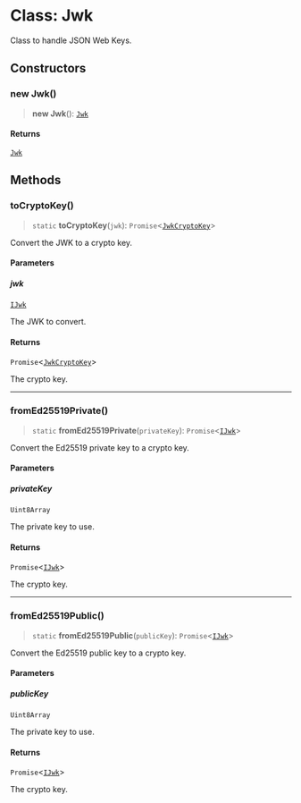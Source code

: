 # Class: Jwk

Class to handle JSON Web Keys.

## Constructors

### new Jwk()

> **new Jwk**(): [`Jwk`](Jwk.md)

#### Returns

[`Jwk`](Jwk.md)

## Methods

### toCryptoKey()

> `static` **toCryptoKey**(`jwk`): `Promise`\<[`JwkCryptoKey`](../type-aliases/JwkCryptoKey.md)\>

Convert the JWK to a crypto key.

#### Parameters

##### jwk

[`IJwk`](../interfaces/IJwk.md)

The JWK to convert.

#### Returns

`Promise`\<[`JwkCryptoKey`](../type-aliases/JwkCryptoKey.md)\>

The crypto key.

***

### fromEd25519Private()

> `static` **fromEd25519Private**(`privateKey`): `Promise`\<[`IJwk`](../interfaces/IJwk.md)\>

Convert the Ed25519 private key to a crypto key.

#### Parameters

##### privateKey

`Uint8Array`

The private key to use.

#### Returns

`Promise`\<[`IJwk`](../interfaces/IJwk.md)\>

The crypto key.

***

### fromEd25519Public()

> `static` **fromEd25519Public**(`publicKey`): `Promise`\<[`IJwk`](../interfaces/IJwk.md)\>

Convert the Ed25519 public key to a crypto key.

#### Parameters

##### publicKey

`Uint8Array`

The private key to use.

#### Returns

`Promise`\<[`IJwk`](../interfaces/IJwk.md)\>

The crypto key.
